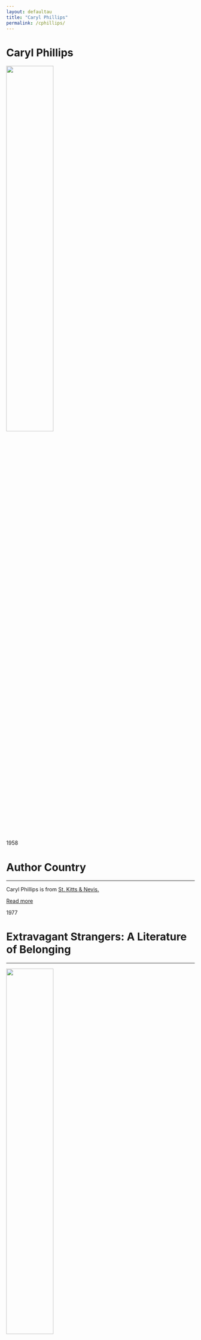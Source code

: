 ```yaml
---
layout: defaultau
title: "Caryl Phillips"
permalink: /cphillips/
---
```

<!-- partial:index.partial.html -->
<div class="content">
    <h1>Caryl Phillips</h1>
    <div class="quote">
        <div><img src="https://upload.wikimedia.org/wikipedia/commons/thumb/1/14/Caryl_%22Caz%22_Phillips.jpg/330px-Caryl_%22Caz%22_Phillips.jpg" height="50%" width = "50%" class="logo"></div>
    </div>
    <div class="timeline">
        <div style="padding-bottom:100px;"></div>
        <div class="block">
            <div class="date right"><p class="right"> 1958 </p></div>
            <div class="dot"></div>
            <div class="left first">
            <div class="author_country">
                <h1>Author Country</h1><hr>
          <div class="aclocation">  <p>Caryl Phillips is from <a href="{{ site.baseurl }}/41">St. Kitts & Nevis.</a></p></div>
            <div class="acreadmore">    <a href="https://en.wikipedia.org/wiki/Caryl_Phillips" target="_blank">Read more</a> </div>
            </div>
            </div>
        </div>
        <div class="block">
            <div class="date left"><p class="left">1977</p></div>
            <div class="dot"></div>
            <div class="right hide">
                <h1>Extravagant Strangers: A Literature of Belonging</h1><hr>
                <p><img src="https://images-na.ssl-images-amazon.com/images/I/91j+9fFAbbL.jpg" height="50%" width = "50%"></p>
                <p>
                Language: English<br/>
                Publisher: Faber and Faber<br/>
                Pub_location: London, England<br/>
                Genre: Anthology<br/>
                Length: 336 pages</p>
            </div>
        </div>
        <div class="block">
            <div class="date right"><p class="right">1981</p></div>
            <div class="dot"></div>
            <div class="left hide">
                <h1>Strange Fruit</h1><hr>
                <p><img src="https://images-na.ssl-images-amazon.com/images/I/41DFGTX7E9L.jpg" height="50%" width = "50%"></p>
                <p>Language: English<br/>
                Publisher: Amber Lane Press Ltd.<br/>
                Pub_location: Ambergate, England<br/>
                Genre: Drama<br/>
                Length: 104 pages</p>
            </div>
        </div>
        <div class="block">
            <div class="date left"><p class="left">1982</p></div>
            <div class="dot"></div>
            <div class="right hide">
                <h1>Where There is Darkness</h1><hr>
                <p><img src="https://images-na.ssl-images-amazon.com/images/I/41VPE11Z7XL._SX325_BO1,204,203,200_.jpg" height="50%" width = "50%"></p>
                <p>Language: English<br/>
                Publisher: Amber Lane Press<br/>
                Pub_location: Ambergate, England<br/>
                Genre: Drama<br/>
                Length: </p>
            </div>
        </div>
        <div class="block">
            <div class="date right"><p class="right">1984</p></div>
            <div class="dot"></div>
            <div class="left hide">
                <h1>The Shelter</h1><hr>
                <p><img src="https://images-na.ssl-images-amazon.com/images/I/413SW406TQL.jpg" height="50%" width = "50%"></p>
                <p>Language: English<br/>
                Publisher: Amber Lane Press<br/>
                Pub_location:  Ambergate, England<br/>
                Genre: Drama<br/>
                Length: </p>
            </div>
        </div>
        <div class="block">
            <div class="date left"><p class="left">1985</p></div>
            <div class="dot"></div>
            <div class="right hide">
                <h1>The Final Passage</h1><hr>
                <p><img src="https://coverart.oclc.org/ImageWebSvc/oclc/+-+17144866_140.jpg?allowDefault=false&client=WorldcatOrgUI" height="50%" width = "50%"></p>
                <p>Language: English<br/>
                Publisher: Faber and Faber<br/>
                Pub_location:  London, England<br/>
                Genre: Fiction (Novel)<br/>
                Length: 208</p>
            </div>
        </div>
          <div class="block">
            <div class="date right"><p class="right">1986</p></div>
            <div class="dot"></div>
            <div class="left hide">
                <h1>A State of Independence</h1><hr>
                <p><img src="https://encrypted-tbn0.gstatic.com/images?q=tbn:ANd9GcQoCuqh-zpWIDNbbFH46RQI683_vKvlHUSrPJ679XZ19PzkNxOS" height="50%" width = "50%"></p>
                <p>
                Language: English<br/>
                Publisher: Collier Books<br/>
                Pub_location: Springfield, OH, United States<br/>
                Genre: Fiction (Novel)<br/>
                Length: 160<br/>                   </p>
            </div>
        </div>
       <div class="block">
            <div class="date left"><p class="left">1987</p></div>
            <div class="dot"></div>
            <div class="right hide">
                <h1>The European Tribe</h1><hr>
                <p><img src="https://encrypted-tbn2.gstatic.com/images?q=tbn:ANd9GcTTQHjy1_6CK443CR5i1YisaO3DDEQ_O5HpnwFBZn8QR3HRsQMe" height="50%" width = "50%"></p>
                <p>
                Language: English<br/>
                Publisher: Vintage Books<br/>
                Pub_location: London, England<br/>
                Genre: Fiction (Novel)<br/>
                Length: 144<br/>                   </p>
            </div>
        </div>
       <div class="block">
            <div class="date right"><p class="right">1987</p></div>
            <div class="dot"></div>
            <div class="left hide">
                <h1>Frihetens Tillstånd : Roman</h1><hr>
                <p><img src="https://dez1v4fbcawql.cloudfront.net/product/1497552/5181565/5181565_1.jpg" height="50%" width = "50%"></p>
                <p>
                Language: Swedish<br/>
                Publisher: Gedin<br/>
                Pub_location: Stockholm, Sweden<br/>
                Genre: Fiction (Novel)<br/>
                Length: NA<br/>                   </p>
            </div>
        </div>
       <div class="block">
            <div class="date left"><p class="left">1989</p></div>
            <div class="dot"></div>
            <div class="right hide">
                <h1>Higher Ground</h1><hr>
                <p><img src="https://encrypted-tbn1.gstatic.com/images?q=tbn:ANd9GcRxSC8ZZTpTA7nbusJXy9II1yTLGyZ_FZmiUYfObuPUgCCBJQes" height="50%" width = "50%"></p>
                <p>
                Language: English<br/>
                Publisher: Vintage Books<br/>
                Pub_location: London, England<br/>
                Genre: Fiction (Novel)<br/>
                Length: 224<br/>                   </p>
            </div>
        </div>
<div class="block">
            <div class="date right"><p class="right">1991</p></div>
            <div class="dot"></div>
            <div class="left hide">
                <h1>Cambridge</h1><hr>
                <p><img src="https://m.media-amazon.com/images/I/51Bj3RdbyML._SY291_BO1,204,203,200_QL40_FMwebp_.jpg" height="50%" width = "50%"></p>
                <p>
                Language: English<br/>
                Publisher: Bloombury Publishing<br/>
                Pub_location: London, England<br/>
                Genre: Fiction (Novel)<br/>
                Length: 192<br/>                   </p>
            </div>
        </div>
       <div class="block">
            <div class="date left"><p class="left">1993</p></div>
            <div class="dot"></div>
            <div class="right hide">
                <h1>Crossing the River</h1><hr>
                <p><img src="https://encrypted-tbn0.gstatic.com/images?q=tbn:ANd9GcTxYEiQluMrQicld5-qKTmp1VUojFq-mLZPHzzlghObhOmsqR3n" height="50%" width = "50%"></p>
                <p>
                Language: English<br/>
                Publisher: Bloomsbury Publishing<br/>
                Pub_location: London, England<br/>
                Genre: Fiction (Novel)<br/>
                Length: 237<br/>                   </p>
            </div>
        </div>
       <div class="block">
            <div class="date right"><p class="right">1994</p></div>
            <div class="dot"></div>
            <div class="left hide">
                <h1>Över Floden: Roman</h1><hr>
                <p><img src="https://dez1v4fbcawql.cloudfront.net/product/2043417/10055182/5feb4d609fdd5.jpg" height="50%" width = "50%"></p>
                <p>
                Language: Swedish<br/>
                Publisher: Gedin<br/>
                Pub_location: Stockholm, Sweden<br/>
                Genre: Fiction (Novel)<br/>
                Length: 314 <br/>                   </p>
            </div>
        </div>
       <div class="block">
            <div class="date left"><p class="left">1996</p></div>
            <div class="dot"></div>
            <div class="right hide">
                <h1>Abschied Von Der Tropeninsel Roman</h1><hr>
                <p><img src="https://m.media-amazon.com/images/I/21BA869J94L._BO1,204,203,200_.jpg" height="50%" width = "50%"></p>
                <p>
                Language: German<br/>
                Publisher: Fischer Taschenbuch<br/>
                Pub_location: Frankfurt, Germany<br/>
                Genre: Fiction (Novel)<br/>
                Length: 208<br/>                   </p>
            </div>
        </div>
      <div class="block">
            <div class="date right"><p class="right">1997</p></div>
            <div class="dot"></div>
            <div class="left hide">
                <h1>De Aard Van Het Bloed</h1><hr>
                <p><img src="https://media.s-bol.com/mLqvAVkZWYA/787x1200.jpg" height="50%" width = "50%"></p>
                <p>
                Language: Dutch<br/>
                Publisher: De Bezige Bij<br/>
                Pub_location: Amsterdam, Netherlands<br/>
                Genre: Fiction (Novel)<br/>
                Length: 239<br/>                   </p>
            </div>
        </div>
       <div class="block">
            <div class="date left"><p class="left">1997</p></div>
            <div class="dot"></div>
            <div class="right hide">
                <h1>The Nature of Blood</h1><hr>
                <p><img src="https://encrypted-tbn2.gstatic.com/images?q=tbn:ANd9GcTPOl6Gk6DhhI4rdK7TJEFg04b-2hEb5advyaYLNJQB2vOQnKu6" height="50%" width = "50%"></p>
                <p>
                Language: English<br/>
                Publisher: Alfred A. Knopf<br/>
                Pub_location: New York, NY, United States<br/>
                Genre: Fiction (Novel)<br/>
                Length: 224<br/>                   </p>
            </div>
        </div>
      <div class="block">
            <div class="date right"><p class="right">1997</p></div>
            <div class="dot"></div>
            <div class="left hide">
                <h1>Veren Velka</h1><hr>
                <p><img src="https://i.gr-assets.com/images/S/compressed.photo.goodreads.com/books/1420547542l/24321080.jpg" height="50%" width = "50%"></p>
                <p>
                Language: Finnish<br/>
                Publisher: Otava<br/>
                Pub_location: Helsingissä, Finland<br/>
                Genre: Fiction (Novel)<br/>
                Length: 224<br/>                   </p>
            </div>
        </div>
    <div class="block">
            <div class="date left"><p class="left">1997</p></div>
            <div class="dot"></div>
            <div class="right hide">
                <h1>Hatets Røtter</h1><hr>
                <p><img src="https://cdn.vectorstock.com/i/preview-1x/48/06/image-preview-icon-picture-placeholder-vector-31284806.jpg" height="50%" width = "50%"></p>
                <p>
                Language: Swedish<br/>
                Publisher: Gedin<br/>
                Pub_location: Stockholm, Sweden<br/>
                Genre: Fiction (Novel)<br/>
                Length: <br/>                   </p>
            </div>
        </div>
       <div class="block">
            <div class="date right"><p class="right">1997</p></div>
            <div class="dot"></div>
            <div class="left hide">
                <h1>Auf Festem Grund Ein Roman In Drei Teilen</h1><hr>
                <p><img src="https://m.media-amazon.com/images/I/41zSXw64SEL._SY291_BO1,204,203,200_QL40_FMwebp_.jpg" height="50%" width = "50%"></p>
                <p>
                Language: German<br/>
                Publisher: Fischer Taschenbuch<br/>
                Pub_location: Frankfurt, Germany<br/>
                Genre: Fiction (Novel)<br/>
                Length: 251<br/>                   </p>
            </div>
        </div>
       <div class="block">
            <div class="date left"><p class="left">1997</p></div>
            <div class="dot"></div>
            <div class="right hide">
                <h1>Stuart Hall</h1><hr>
                <p><img src="https://cdn.vectorstock.com/i/preview-1x/48/06/image-preview-icon-picture-placeholder-vector-31284806.jpg" height="50%" width = "50%"></p>
                <p>
                Language: English<br/>
                Publisher: BOMB Magazine<br/>
                Pub_location: New York, NY, United States<br/>
                Genre: Fiction (Novel)<br/>
                Length: NA<br/>                   </p>
            </div>
        </div>
       <div class="block">
            <div class="date right"><p class="right">1999</p></div>
            <div class="dot"></div>
            <div class="left hide">
                <h1>The Right Set: A Tennis Anthology</h1><hr>
                <p><img src="https://encrypted-tbn2.gstatic.com/images?q=tbn:ANd9GcSZzWr5KiARqCFxg5vKiaGsmQzE_MDrWuA_P_cgWYc1CSk-Wq5q" height="50%" width = "50%"></p>
                <p>
                Language: English<br/>
                Publisher: Vintage Books<br/>
                Pub_location: New York, NY, United States<br/>
                Genre: Fiction (Novel)<br/>
                Length: 352<br/>                   </p>
            </div>
        </div>
       <div class="block">
            <div class="date left"><p class="left">1999</p></div>
            <div class="dot"></div>
            <div class="right hide">
                <h1>A Essência Do Sangue</h1><hr>
                <p><img src="https://img.wook.pt/images/a-essencia-do-sangue-caryl-phillips/MXwxMDM2NTN8MTMzNzIwfDE1MTgxOTcxNzYwMDB8d2VicA==/550x" height="50%" width = "50%"></p>
                <p>
                Language: Portuguese<br/>
                Publisher: Editorial Bizâncio<br/>
                Pub_location: Lisbon, Portugal<br/>
                Genre: Fiction (Novel)<br/>
                Length: 188<br/>                   </p>
            </div>
        </div>
<div class="block">
            <div class="date right"><p class="right">2000</p></div>
            <div class="dot"></div>
            <div class="left hide">
                <h1>Het Atlantisch lied: Roman</h1><hr>
                <p><img src="https://media.s-bol.com/L9791vzqvggA/535x840.jpg" height="50%" width = "50%"></p>
                <p>
                Language: Dutch<br/>
                Publisher: De Bezige Bij<br/>
                Pub_location: Amsterdam, Netherlands<br/>
                Genre: Fiction (Novel)<br/>
                Length: 266<br/>                   </p>
            </div>
        </div>
       <div class="block">
            <div class="date left"><p class="left">2000</p></div>
            <div class="dot"></div>
            <div class="right hide">
                <h1>The Atlantic Sound</h1><hr>
                <p><img src="https://m.media-amazon.com/images/I/411hEj4DfNL._SX320_BO1,204,203,200_.jpg" height="50%" width = "50%"></p>
                <p>
                Language: English<br/>
                Publisher: Alfred A. Knopf<br/>
                Pub_location: New York, NY, United States<br/>
                Genre: Fiction (Novel)<br/>
                Length: 288<br/>                   </p>
            </div>
        </div>
       <div class="block">
            <div class="date right"><p class="right">2000</p></div>
            <div class="dot"></div>
            <div class="left hide">
                <h1>La Naturaleza De La Sangre</h1><hr>
                <p><img src="https://m.media-amazon.com/images/I/51LDQ4ohHOL._AC_AC_SY350_QL15_.jpg" height="50%" width = "50%"></p>
                <p>
                Language: Spanish<br/>
                Publisher: Alianza<br/>
                Pub_location: Madrid, Spain<br/>
                Genre: Fiction (Novel)<br/>
                Length: 264<br/>                   </p>
            </div>
        </div>
       <div class="block">
            <div class="date left"><p class="left">2001</p></div>
            <div class="dot"></div>
            <div class="right hide">
                <h1>A New World Order</h1><hr>
                <p><img src="https://m.media-amazon.com/images/I/41YVKPEQXTL._SX321_BO1,204,203,200_.jpg" height="50%" width = "50%"></p>
                <p>
                Language: English<br/>
                Publisher: Vintage International<br/>
                Pub_location: New York, NY, United States<br/>
                Genre: Fiction (Novel)<br/>
                Length: 320<br/>                   </p>
            </div>
        </div>
      <div class="block">
            <div class="date right"><p class="right">2001</p></div>
            <div class="dot"></div>
            <div class="left hide">
                <h1>C.L.R. James: The Most Noteworthy Caribbean Mind of the Twentieth Century</h1><hr>
                <p><img src="https://www.jstor.org/page-scan-delivery/get-page-scan/2678939/0" height="50%" width = "50%"></p>
                <p>
                Language: English<br/>
                Publisher: The Journal of Blacks in Higher Education<br/>
                Pub_location: New York, NY, United States<br/>
                Genre: Fiction (Novel)<br/>
                Length: 3<br/>                   </p>
            </div>
        </div>
       <div class="block">
            <div class="date left"><p class="left">2001</p></div>
            <div class="dot"></div>
            <div class="right hide">
                <h1>El Sonido Del Atlantico</h1><hr>
                <p><img src="https://m.media-amazon.com/images/I/51H7GNfq-fL._AC_SY780_.jpg" height="50%" width = "50%"></p>
                <p>
                Language: Spanish<br/>
                Publisher: Alianza<br/>
                Pub_location: Madrid, Spain<br/>
                Genre: Fiction (Novel)<br/>
                Length: 352<br/>                   </p>
            </div>
        </div>
       <div class="block">
            <div class="date right"><p class="right">2001</p></div>
            <div class="dot"></div>
            <div class="left hide">
                <h1>Atlantöverfart</h1><hr>
                <p><img src="https://s3.eu-north-1.amazonaws.com/bookis-se.web.production/books/62334/full.jpg" height="50%" width = "50%"></p>
                <p>
                Language: Swedish<br/>
                Publisher: Wahlström & Widstrand<br/>
                Pub_location: Stockholm, Sweden<br/>
                Genre: Fiction (Novel)<br/>
                Length: 271<br/>                   </p>
            </div>
        </div>
       <div class="block">
            <div class="date left"><p class="left">2002</p></div>
            <div class="dot"></div>
            <div class="right hide">
                <h1>Een Nieuwe Wereldorde</h1><hr>
                <p><img src="https://media.s-bol.com/Eq6RVyK2wJKg/517x840.jpg" height="50%" width = "50%"></p>
                <p>
                Language: Dutch<br/>
                Publisher: De Bezige Bij<br/>
                Pub_location: Amsterdam, Netherlands<br/>
                Genre: Fiction (Novel)<br/>
                Length: 334<br/>                   </p>
            </div>
        </div>
         <div class="block">
            <div class="date right"><p class="right">2003</p></div>
            <div class="dot"></div>
            <div class="left hide">
                <h1>A Distant Shore</h1><hr>
                <p><img src="https://upload.wikimedia.org/wikipedia/en/4/4d/ADistantShore.jpg" height="50%" width = "50%"></p>
                <p>
                Language: English<br/>
                Publisher: Vintage Books<br/>
                Pub_location: London, England<br/>
                Genre: Fiction (Novel)<br/>
                Length: 288<br/>                   </p>
            </div>
        </div>
       <div class="block">
            <div class="date left"><p class="left">2003</p></div>
            <div class="dot"></div>
            <div class="right hide">
                <h1>Blut Und Asche Roman</h1><hr>
                <p><img src="https://m.media-amazon.com/images/I/41MAfyCNL-L._SY264_BO1,204,203,200_QL40_ML2_.jpg" height="50%" width = "50%"></p>
                <p>
                Language: German<br/>
                Publisher: Fischer Taschenbuch<br/>
                Pub_location: Frankfurt, Germany<br/>
                Genre: Fiction (Novel)<br/>
                Length: 224<br/>                   </p>
            </div>
        </div>
       <div class="block">
            <div class="date right"><p class="right">2004</p></div>
            <div class="dot"></div>
            <div class="left hide">
                <h1>Een Verre Kust</h1><hr>
                <p><img src="https://media.s-bol.com/46Yxy28prjN7/759x1200.jpg" height="50%" width = "50%"></p>
                <p>
                Language: Dutch<br/>
                Publisher: De Bezige Bij<br/>
                Pub_location: Amsterdam, Netherlands<br/>
                Genre: Fiction (Novel)<br/>
                Length: 317<br/>                   </p>
            </div>
        </div>
       <div class="block">
            <div class="date left"><p class="left">2004</p></div>
            <div class="dot"></div>
            <div class="right hide">
                <h1>Archive Hour: I Too Am America</h1><hr>
                <p><img src="https://cdn.vectorstock.com/i/preview-1x/48/06/image-preview-icon-picture-placeholder-vector-31284806.jpg" height="50%" width = "50%"></p>
                <p>
                Language: English<br/>
                Publisher: BBC<br/>
                Pub_location: London, England<br/>
                Genre: Fiction (Novel)<br/>
                Length: 22<br/>                   </p>
            </div>
        </div>
<div class="block">
            <div class="date right"><p class="right">2005</p></div>
            <div class="dot"></div>
            <div class="left hide">
                <h1>Dancing in the Dark</h1><hr>
                <p><img src="https://encrypted-tbn3.gstatic.com/images?q=tbn:ANd9GcQ_NWdgf9lxXb2XjslC05AVH4zZGxrZB0eatQBpPYt5WvyAKreL" height="50%" width = "50%"></p>
                <p>
                Language: English<br/>
                Publisher: Vintage Books<br/>
                Pub_location: London, England<br/>
                Genre: Fiction (Novel)<br/>
                Length: 224<br/>                   </p>
            </div>
        </div>
       <div class="block">
            <div class="date left"><p class="left">2006</p></div>
            <div class="dot"></div>
            <div class="right hide">
                <h1>Dansen In Het Donker</h1><hr>
                <p><img src="https://d2qoogf2dwsakl.cloudfront.net/wp-content/uploads/573c6_9789044508710_cvr-184x294.jpg" height="50%" width = "50%"></p>
                <p>
                Language: Dutch<br/>
                Publisher: De Geus<br/>
                Pub_location: Breda, Netherlands<br/>
                Genre: Fiction (Novel)<br/>
                Length: 224<br/>                   </p>
            </div>
        </div>
       <div class="block">
            <div class="date right"><p class="right">2006</p></div>
            <div class="dot"></div>
            <div class="left hide">
                <h1>Odlegly Brzeg</h1><hr>
                <p><img src="https://s.lubimyczytac.pl/upload/books/40000/40214/170x243.jpg" height="50%" width = "50%"></p>
                <p>
                Language: Polish<br/>
                Publisher: Muza<br/>
                Pub_location: Warszawa, Poland<br/>
                Genre: Fiction (Novel)<br/>
                Length: 328<br/>                   </p>
            </div>
        </div>
       <div class="block">
            <div class="date left"><p class="left">2007</p></div>
            <div class="dot"></div>
            <div class="right hide">
                <h1>Foreigners</h1><hr>
                <p><img src="https://m.media-amazon.com/images/I/51n9kSro7UL.SX316.SY480._SL500_.jpg" height="50%" width = "50%"></p>
                <p>
                Language: English<br/>
                Publisher: Alfred A. Knopf<br/>
                Pub_location: New York, NY, United States<br/>
                Genre: Nonfiction Book<br/>
                Length: 235<br/>                   </p>
            </div>
        </div>
      <div class="block">
            <div class="date right"><p class="right">2007</p></div>
            <div class="dot"></div>
            <div class="left hide">
                <h1>In the Falling Snow</h1><hr>
                <p><img src="https://m.media-amazon.com/images/I/41py+9hPsWL._SX322_BO1,204,203,200_.jpg" height="50%" width = "50%"></p>
                <p>
                Language: English<br/>
                Publisher: Harvill Secker<br/>
                Pub_location: London, England<br/>
                Genre: Nonfiction Book<br/>
                Length: 320<br/>                   </p>
            </div>
        </div>
       <div class="block">
            <div class="date left"><p class="left">2007</p></div>
            <div class="dot"></div>
            <div class="right hide">
                <h1>Atarashii Sekai No Katachi: Kokujin No Rekishi Bunka To Diasupora No Sekai Chizu</h1><hr>
                <p><img src="https://st.cdjapan.co.jp/pictures/l/00/17/NEOBK-450536.jpg?v=1" height="50%" width = "50%"></p>
                <p>
                Language: Japanese<br/>
                Publisher: Akashi Shoten<br/>
                Pub_location: Tokyo, Japan<br/>
                Genre: Fiction (Novel)<br/>
                Length: 450<br/>                   </p>
            </div>
        </div>
       <div class="block">
            <div class="date right"><p class="right">2008</p></div>
            <div class="dot"></div>
            <div class="left hide">
                <h1>Främlingar: Tre Engelska Liv</h1><hr>
                <p><img src="https://www.smakprov.se/app/uploads/2021/10/9789146218159.jpg" height="50%" width = "50%"></p>
                <p>
                Language: Swedish<br/>
                Publisher: Wahlström & Widstrand<br/>
                Pub_location: Stockholm, Sweden<br/>
                Genre: Fiction (Novel)<br/>
                Length: 256<br/>                   </p>
            </div>
        </div>
       <div class="block">
            <div class="date left"><p class="left">2009</p></div>
            <div class="dot"></div>
            <div class="right hide">
                <h1>Playing Away</h1><hr>
                <p><img src="https://m.media-amazon.com/images/I/51EeRzOucSL._SY291_BO1,204,203,200_QL40_FMwebp_.jpg" height="50%" width = "50%"></p>
                <p>
                Language: English<br/>
                Publisher: British Film Institute<br/>
                Pub_location: London, England<br/>
                Genre: Drama<br/>
                Length: 79<br/>                   </p>
            </div>
        </div>
   <div class="block">
            <div class="date right"><p class="right">2010</p></div>
            <div class="dot"></div>
            <div class="left hide">
                <h1>Where There is Darkness</h1><hr>
                <p><img src="https://m.media-amazon.com/images/I/41VPE11Z7XL._AC_SY780_.jpg" height="50%" width = "50%"></p>
                <p>
                Language: English<br/>
                Publisher: Alexander Street Press<br/>
                Pub_location: Alexandria, VA, United States<br/>
                Genre: Fiction (Novel)<br/>
                Length: 180<br/>                   </p>
            </div>
        </div>
       <div class="block">
            <div class="date left"><p class="left">2010</p></div>
            <div class="dot"></div>
            <div class="right hide">
                <h1>Rude Am I in My Speech</h1><hr>
                <p><img src="https://www.jstor.org/page-scan-delivery/get-page-scan/43942287/0" height="50%" width = "50%"></p>
                <p>
                Language: English<br/>
                Publisher: Asyla<br/>
                Pub_location: London, England<br/>
                Genre: Fiction (Novel)<br/>
                Length: 7<br/>                   </p>
            </div>
        </div>
       <div class="block">
            <div class="date right"><p class="right">2010</p></div>
            <div class="dot"></div>
            <div class="left hide">
                <h1>The Wasted Years</h1><hr>
                <p><img src="https://d1w7fb2mkkr3kw.cloudfront.net/assets/images/book/lrg/9781/3503/9781350300064.jpg" height="50%" width = "50%"></p>
                <p>
                Language: English<br/>
                Publisher: Alexander Street Press<br/>
                Pub_location: Alexandria, VA, United States<br/>
                Genre: Fiction (Novel)<br/>
                Length: 56<br/>                   </p>
            </div>
        </div>
       <div class="block">
            <div class="date left"><p class="left">2010</p></div>
            <div class="dot"></div>
            <div class="right hide">
                <h1>Strange Fruit</h1><hr>
                <p><img src="https://z.nooncdn.com/products/tr:n-t_400/v1584187825/N35554365A_1.jpg" height="50%" width = "50%"></p>
                <p>
                Language: English<br/>
                Publisher: Alexander Street Press<br/>
                Pub_location: London, England<br/>
                Genre: Fiction (Novel)<br/>
                Length: 104<br/>                   </p>
            </div>
        </div>
<div class="block">
            <div class="date right"><p class="right">2011</p></div>
            <div class="dot"></div>
            <div class="left hide">
                <h1>Buitenlanders</h1><hr>
                <p><img src="https://m.media-amazon.com/images/I/51mQBRRt-dL.jpg" height="50%" width = "50%"></p>
                <p>
                Language: Dutch<br/>
                Publisher: De Geus<br/>
                Pub_location: Breda, Netherlands<br/>
                Genre: Fiction (Novel)<br/>
                Length: 255<br/>                   </p>
            </div>
        </div>
       <div class="block">
            <div class="date left"><p class="left">2011</p></div>
            <div class="dot"></div>
            <div class="right hide">
                <h1>Color Me English: Migration and Belonging Before and After 9/11</h1><hr>
                <p><img src="https://i.gr-assets.com/images/S/compressed.photo.goodreads.com/books/1328751770l/10055523.jpg" height="50%" width = "50%"></p>
                <p>
                Language: English<br/>
                Publisher: The New Press<br/>
                Pub_location: New York, NY, United States<br/>
                Genre: Fiction (Novel)<br/>
                Length: 354<br/>                   </p>
            </div>
        </div>
       <div class="block">
            <div class="date right"><p class="right">2011</p></div>
            <div class="dot"></div>
            <div class="left hide">
                <h1>A Travessia Do Rio</h1><hr>
                <p><img src="https://m.media-amazon.com/images/I/41QOrnLNfVL.jpg" height="50%" width = "50%"></p>
                <p>
                Language: Portuguese<br/>
                Publisher: Editora Record<br/>
                Pub_location: Rio de Janeiro, Brazil<br/>
                Genre: Fiction (Novel)<br/>
                Length: 237<br/>                   </p>
            </div>
        </div>
       <div class="block">
            <div class="date left"><p class="left">2011</p></div>
            <div class="dot"></div>
            <div class="right hide">
                <h1>Jener Tag Im Winter Roman</h1><hr>
                <p><img src="https://m.media-amazon.com/images/I/41BcaHjMeqL._SX312_BO1,204,203,200_.jpg" height="50%" width = "50%"></p>
                <p>
                Language: German<br/>
                Publisher: München Dt. Verl.-Anst<br/>
                Pub_location: Stuggart, Germany<br/>
                Genre: Fiction (Novel)<br/>
                Length: 368<br/>                   </p>
            </div>
        </div>
      <div class="block">
            <div class="date right"><p class="right">2011</p></div>
            <div class="dot"></div>
            <div class="left hide">
                <h1>I Den Fallande Snön</h1><hr>
                <p><img src="https://image.bokus.com/images/9789146220350_200x_i-den-fallande-snon" height="50%" width = "50%"></p>
                <p>
                Language: Swedish<br/>
                Publisher: Wahlström & Widstrand<br/>
                Pub_location: Stockholm, Sweden<br/>
                Genre: Fiction (Novel)<br/>
                Length: 335<br/>                   </p>
            </div>
        </div>
       <div class="block">
            <div class="date left"><p class="left">2011</p></div>
            <div class="dot"></div>
            <div class="right hide">
                <h1>Sotto La Nevicata: Romanzo</h1><hr>
                <p><img src="https://m.media-amazon.com/images/I/415J0EHShUL._SX336_BO1,204,203,200_.jpg" height="50%" width = "50%"></p>
                <p>
                Language: Italian<br/>
                Publisher: Arnoldo Mondadori Editore<br/>
                Pub_location: Milan, Italy<br/>
                Genre: Fiction (Novel)<br/>
                Length: 326<br/>                   </p>
            </div>
        </div>
       <div class="block">
            <div class="date right"><p class="right">2011</p></div>
            <div class="dot"></div>
            <div class="left hide">
                <h1>Harukanaru Kishibe</h1><hr>
                <p><img src="http://st.cdjapan.co.jp/pictures/l/11/30/NEOBK-1033606.jpg" height="50%" width = "50%"></p>
                <p>
                Language: Japanese<br/>
                Publisher: Iwanamishoten<br/>
                Pub_location: Tokyo, Japan<br/>
                Genre: Fiction (Novel)<br/>
                Length: 392<br/>                   </p>
            </div>
        </div>
       <div class="block">
            <div class="date left"><p class="left">2011</p></div>
            <div class="dot"></div>
            <div class="right hide">
                <h1>Dinner in the Village</h1><hr>
                <p><img src="https://m.media-amazon.com/images/I/71mT6vU7-tL._CR0%2C0%2C0%2C130_.jpgK" height="50%" width = "50%"></p>
                <p>
                Language: English<br/>
                Publisher: BBC Radio 4<br/>
                Pub_location: London, England<br/>
                Genre: Fiction (Novel)<br/>
                Length: 331<br/>                   </p>
            </div>
        </div>
        <div class="block">
            <div class="date right"><p class="right">2012</p></div>
            <div class="dot"></div>
            <div class="left hide">
                <h1>Kembridžs</h1><hr>
                <p><img src="http://www.ibook.lv/uimg/ff169275-cb72-4c70-b58a-535584f60905.jpg" height="50%" width = "50%"></p>
                <p>
                Language: Latvian<br/>
                Publisher: Dienas Grāmata<br/>
                Pub_location: Riga, Latvia<br/>
                Genre: Fiction (Novel)<br/>
                Length: 180<br/>                   </p>
            </div>
        </div>
       <div class="block">
            <div class="date left"><p class="left">2013</p></div>
            <div class="dot"></div>
            <div class="right hide">
                <h1>The Right Set: The Faber Book of Tennis</h1><hr>
                <p><img src="https://m.media-amazon.com/images/I/51GG08V82SL._SX296_BO1,204,203,200_.jpg" height="50%" width = "50%"></p>
                <p>
                Language: English<br/>
                Publisher: Vintage Books<br/>
                Pub_location: New York, NY, United States<br/>
                Genre: Fiction (Novel)<br/>
                Length: 352<br/>                   </p>
            </div>
        </div>
       <div class="block">
            <div class="date right"><p class="right">2015</p></div>
            <div class="dot"></div>
            <div class="left hide">
                <h1>The Lost Child</h1><hr>
                <p><img src="https://encrypted-tbn2.gstatic.com/images?q=tbn:ANd9GcSMwlEecV2rQdr7Raq-7KYVHoUmhtUdSomdbZV2Oa-BCY7vSG3k" height="50%" width = "50%"></p>
                <p>
                Language: English<br/>
                Publisher: Farrar, Straus and Giroux<br/>
                Pub_location: New York, NY, United States<br/>
                Genre: Fiction (Novel)<br/>
                Length: 272<br/>                   </p>
            </div>
        </div>
       <div class="block">
            <div class="date left"><p class="left">2015</p></div>
            <div class="dot"></div>
            <div class="right hide">
                <h1>La Memoria Del Sangue</h1><hr>
                <p><img src="https://m.media-amazon.com/images/I/61OpntOGadL._SY291_BO1,204,203,200_QL40_ML2_.jpg" height="50%" width = "50%"></p>
                <p>
                Language: Italian<br/>
                Publisher: Imprimatur<br/>
                Pub_location: Reggio Emilia, Italy<br/>
                Genre: Fiction (Novel)<br/>
                Length: 211<br/>                   </p>
            </div>
        </div>
<div class="block">
            <div class="date right"><p class="right">2018</p></div>
            <div class="dot"></div>
            <div class="left hide">
                <h1>A View of the Empire at Sunset</h1><hr>
                <p><img src="https://encrypted-tbn1.gstatic.com/images?q=tbn:ANd9GcS7zxC_aQ8TnkFlll95Xd2w-bY9ZRDZwYh5yUy1ttr1IBTEhCCX" height="50%" width = "50%"></p>
                <p>
                Language: English<br/>
                Publisher: Farrar, Straus and Giroux<br/>
                Pub_location: New York, NY, United States<br/>
                Genre: Fiction (Novel)<br/>
                Length: 336<br/>                   </p>
            </div>
        </div>
       <div class="block">
            <div class="date left"><p class="left">2018</p></div>
            <div class="dot"></div>
            <div class="right hide">
                <h1>Emily Und Cambridge Roman</h1><hr>
                <p><img src="https://m.media-amazon.com/images/I/41payZ28ziL.jpg" height="50%" width = "50%"></p>
                <p>
                Language: German<br/>
                Publisher: Fischer Taschenbuch<br/>
                Pub_location: Frankfurt, Germany<br/>
                Genre: Fiction (Novel)<br/>
                Length: 202<br/>                   </p>
            </div>
        </div>
       <div class="block">
            <div class="date right"><p class="right">2019</p></div>
            <div class="dot"></div>
            <div class="left hide">
                <h1>Reflections on Sam Selvon</h1><hr>
                <p><img src="https://cdn.vectorstock.com/i/preview-1x/48/06/image-preview-icon-picture-placeholder-vector-31284806.jpg" height="50%" width = "50%"></p>
                <p>
                Language: English<br/>
                Publisher: Fischer Taschenbuch<br/>
                Pub_location: Liverpool, England<br/>
                Genre: Essay<br/>
                Length: 2<br/>                   </p>
            </div>
        </div>
       <div class="block">
            <div class="date left"><p class="left">2019</p></div>
            <div class="dot"></div>
            <div class="right hide">
                <h1>Plays One: Strange Fruit, Where There Is Darkness, The Shelter</h1><hr>
                <p><img src="https://encrypted-tbn0.gstatic.com/images?q=tbn:ANd9GcSzh2Qz2Zg-zFX-UYDN8wDlX-Sa7Pvt_NKCf9wnTBelyusp7Jg2" height="50%" width = "50%"></p>
                <p>
                Language: English<br/>
                Publisher: Oberon Books<br/>
                Pub_location: London, England<br/>
                Genre: Drama<br/>
                Length: 240<br/>                   </p>
            </div>
        </div>
</div>
  <!-- partial -->
<script src='https://cdnjs.cloudflare.com/ajax/libs/jquery/3.1.1/jquery.min.js'></script><script  src="{{ site.baseurl }}/assets/js/authorscript.js"></script>